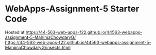# WebApps-Assignment-5 Starter Code
Hosted at <https://44-563-web-apps-f22.github.io/44563-webapps-assignment-5-MahimaChowdaryG/>
<br>
<https://44-563-web-apps-f22.github.io/44563-webapps-assignment-5-MahimaChowdaryG/insects.html>
